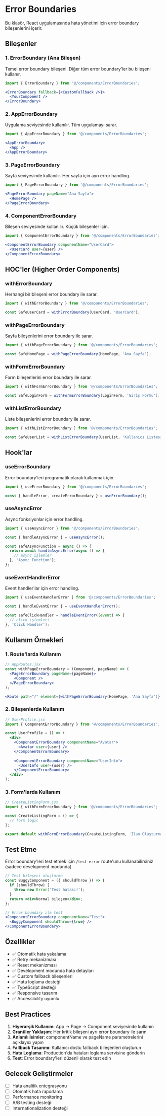 # Error Boundaries

Bu klasör, React uygulamasında hata yönetimi için error boundary bileşenlerini içerir.

## Bileşenler

### 1. ErrorBoundary (Ana Bileşen)
Temel error boundary bileşeni. Diğer tüm error boundary'ler bu bileşeni kullanır.

```jsx
import { ErrorBoundary } from '@/components/ErrorBoundaries';

<ErrorBoundary fallback={<CustomFallback />}>
  <YourComponent />
</ErrorBoundary>
```

### 2. AppErrorBoundary
Uygulama seviyesinde kullanılır. Tüm uygulamayı sarar.

```jsx
import { AppErrorBoundary } from '@/components/ErrorBoundaries';

<AppErrorBoundary>
  <App />
</AppErrorBoundary>
```

### 3. PageErrorBoundary
Sayfa seviyesinde kullanılır. Her sayfa için ayrı error handling.

```jsx
import { PageErrorBoundary } from '@/components/ErrorBoundaries';

<PageErrorBoundary pageName="Ana Sayfa">
  <HomePage />
</PageErrorBoundary>
```

### 4. ComponentErrorBoundary
Bileşen seviyesinde kullanılır. Küçük bileşenler için.

```jsx
import { ComponentErrorBoundary } from '@/components/ErrorBoundaries';

<ComponentErrorBoundary componentName="UserCard">
  <UserCard user={user} />
</ComponentErrorBoundary>
```

## HOC'ler (Higher Order Components)

### withErrorBoundary
Herhangi bir bileşeni error boundary ile sarar.

```jsx
import { withErrorBoundary } from '@/components/ErrorBoundaries';

const SafeUserCard = withErrorBoundary(UserCard, 'UserCard');
```

### withPageErrorBoundary
Sayfa bileşenlerini error boundary ile sarar.

```jsx
import { withPageErrorBoundary } from '@/components/ErrorBoundaries';

const SafeHomePage = withPageErrorBoundary(HomePage, 'Ana Sayfa');
```

### withFormErrorBoundary
Form bileşenlerini error boundary ile sarar.

```jsx
import { withFormErrorBoundary } from '@/components/ErrorBoundaries';

const SafeLoginForm = withFormErrorBoundary(LoginForm, 'Giriş Formu');
```

### withListErrorBoundary
Liste bileşenlerini error boundary ile sarar.

```jsx
import { withListErrorBoundary } from '@/components/ErrorBoundaries';

const SafeUserList = withListErrorBoundary(UserList, 'Kullanıcı Listesi');
```

## Hook'lar

### useErrorBoundary
Error boundary'leri programatik olarak kullanmak için.

```jsx
import { useErrorBoundary } from '@/components/ErrorBoundaries';

const { handleError, createErrorBoundary } = useErrorBoundary();
```

### useAsyncError
Async fonksiyonlar için error handling.

```jsx
import { useAsyncError } from '@/components/ErrorBoundaries';

const { handleAsyncError } = useAsyncError();

const safeAsyncFunction = async () => {
  return await handleAsyncError(async () => {
    // async işlemler
  }, 'Async Function');
};
```

### useEventHandlerError
Event handler'lar için error handling.

```jsx
import { useEventHandlerError } from '@/components/ErrorBoundaries';

const { handleEventError } = useEventHandlerError();

const safeClickHandler = handleEventError((event) => {
  // click işlemleri
}, 'Click Handler');
```

## Kullanım Örnekleri

### 1. Route'larda Kullanım
```jsx
// AppRoutes.jsx
const withPageErrorBoundary = (Component, pageName) => (
  <PageErrorBoundary pageName={pageName}>
    <Component />
  </PageErrorBoundary>
);

<Route path="/" element={withPageErrorBoundary(HomePage, 'Ana Sayfa')} />
```

### 2. Bileşenlerde Kullanım
```jsx
// UserProfile.jsx
import { ComponentErrorBoundary } from '@/components/ErrorBoundaries';

const UserProfile = () => (
  <div>
    <ComponentErrorBoundary componentName="Avatar">
      <Avatar user={user} />
    </ComponentErrorBoundary>
    
    <ComponentErrorBoundary componentName="UserInfo">
      <UserInfo user={user} />
    </ComponentErrorBoundary>
  </div>
);
```

### 3. Form'larda Kullanım
```jsx
// CreateListingForm.jsx
import { withFormErrorBoundary } from '@/components/ErrorBoundaries';

const CreateListingForm = () => {
  // form logic
};

export default withFormErrorBoundary(CreateListingForm, 'İlan Oluşturma Formu');
```

## Test Etme

Error boundary'leri test etmek için `/test-error` route'unu kullanabilirsiniz (sadece development modunda).

```jsx
// Test bileşeni oluşturma
const BuggyComponent = ({ shouldThrow }) => {
  if (shouldThrow) {
    throw new Error('Test hatası!');
  }
  return <div>Normal bileşen</div>;
};

// Error boundary ile test
<ComponentErrorBoundary componentName="Test">
  <BuggyComponent shouldThrow={true} />
</ComponentErrorBoundary>
```

## Özellikler

- ✅ Otomatik hata yakalama
- ✅ Retry mekanizması
- ✅ Reset mekanizması
- ✅ Development modunda hata detayları
- ✅ Custom fallback bileşenleri
- ✅ Hata loglama desteği
- ✅ TypeScript desteği
- ✅ Responsive tasarım
- ✅ Accessibility uyumlu

## Best Practices

1. **Hiyerarşik Kullanım**: App → Page → Component seviyesinde kullanın
2. **Granüler Yaklaşım**: Her kritik bileşeni ayrı error boundary ile sarın
3. **Anlamlı İsimler**: componentName ve pageName parametrelerini açıklayıcı yapın
4. **Fallback Tasarımı**: Kullanıcı dostu fallback bileşenleri oluşturun
5. **Hata Loglama**: Production'da hataları loglama servisine gönderin
6. **Test**: Error boundary'leri düzenli olarak test edin

## Gelecek Geliştirmeler

- [ ] Hata analitik entegrasyonu
- [ ] Otomatik hata raporlama
- [ ] Performance monitoring
- [ ] A/B testing desteği
- [ ] Internationalization desteği 